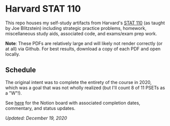 # Harvard STAT 110

This repo houses my self-study artifacts from Harvard's [STAT 110](https://projects.iq.harvard.edu/stat110/home) (as taught by Joe Blitzstein) including strategic practice problems, homework, miscellaneous study aids, associated code, and exams/exam prep work.

**Note**: These PDFs are relatively large and will likely not render correctly (or at all) via Github. For best results, download a copy of each PDF and open locally.

## Schedule

The original intent was to complete the entirety of the course in 2020, which was a goal that was not wholly realized (but I'll count 8 of 11 PSETs as a "W"!). 

See [here](https://www.notion.so/rdayabhai/a4d2479de42246208f15052fcc769f82?v=0311b0815fc04ee9ac8e284428ff16bc) for the Notion board with associated completion dates, commentary, and status updates.

_Updated: December 19, 2020_
